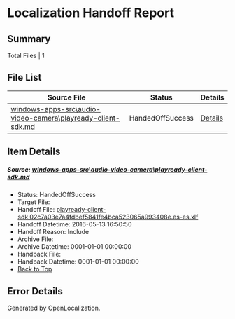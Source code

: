 # <a name='report-top'></a> Localization Handoff Report

## Summary
 Total Files | 1

## File List
 Source File | Status | Details 
 ----------- | ------ | ------- 
 [windows-apps-src\audio-video-camera\playready-client-sdk.md](https://github.com/Microsoft/windows-apps/blob/ea746685b1d2903c9fdc45f2df004ed909a309b1/windows-apps-src/audio-video-camera/playready-client-sdk.md) | HandedOffSuccess | [Details](#99702a50a2653fbc58428ed6d8003dcfddef07bb484)

## Item Details
##### <a name='99702a50a2653fbc58428ed6d8003dcfddef07bb484'></a> Source: [windows-apps-src\audio-video-camera\playready-client-sdk.md](https://github.com/Microsoft/windows-apps/blob/ea746685b1d2903c9fdc45f2df004ed909a309b1/windows-apps-src/audio-video-camera/playready-client-sdk.md)
* Status: HandedOffSuccess
* Target File: 
* Handoff File: [playready-client-sdk.02c7a03e7a4fdbef5841fe4bca523065a993408e.es-es.xlf](https://github.com/Microsoft/WDG.handoff/blob/f23a1f2bd1c05f5814224d951fed3a92a88f4d1e/ol-handoff/Microsoft/windows-apps.es-es/master/playready-client-sdk.02c7a03e7a4fdbef5841fe4bca523065a993408e.es-es.xlf)
* Handoff Datetime: 2016-05-13 16:50:50
* Handoff Reason: Include
* Archive File: 
* Archive Datetime: 0001-01-01 00:00:00
* Handback File: 
* Handback Datetime: 0001-01-01 00:00:00
* [Back to Top](#report-top)


## Error Details

Generated by OpenLocalization.
